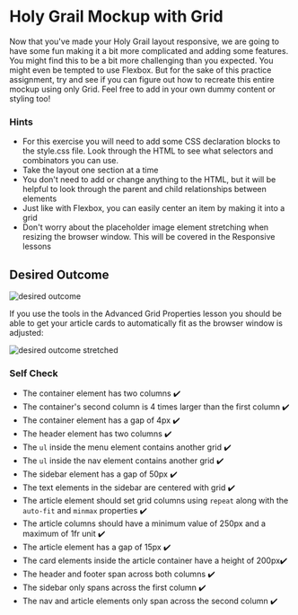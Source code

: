 # Holy Grail Mockup with Grid

Now that you've made your Holy Grail layout responsive, we are going to have some fun making it a bit more complicated and adding some features. You might find this to be a bit more challenging than you expected. You might even be tempted to use Flexbox. But for the sake of this practice assignment, try and see if you can figure out how to recreate this entire mockup using only Grid. Feel free to add in your own dummy content or styling too!

### Hints
- For this exercise you will need to add some CSS declaration blocks to the style.css file. Look through the HTML to see what selectors and combinators you can use.
- Take the layout one section at a time
- You don't need to add or change anything to the HTML, but it will be helpful to look through the parent and child relationships between elements
- Just like with Flexbox, you can easily center an item by making it into a grid
- Don't worry about the placeholder image element stretching when resizing the browser window. This will be covered in the Responsive lessons

## Desired Outcome

![desired outcome](./desired-outcome.png)

If you use the tools in the Advanced Grid Properties lesson you should be able to get your article cards to automatically fit as the browser window is adjusted:

![desired outcome stretched](./desired-outcome-stretched.png)

### Self Check
- The container element has two columns ✔️
- The container's second column is 4 times larger than the first column ✔️
- The container element has a gap of 4px ✔️
- The header element has two columns ✔️
- The `ul` inside the menu element contains another grid ✔️
- The `ul` inside the nav element contains another grid ✔️
- The sidebar element has a gap of 50px ✔️
- The text elements in the sidebar are centered with grid ✔️
- The article element should set grid columns using `repeat` along with the `auto-fit` and `minmax` properties ✔️
- The article columns should have a minimum value of 250px and a maximum of 1fr unit ✔️
- The article element has a gap of 15px ✔️
- The card elements inside the article container have a height of 200px✔️
- The header and footer span across both columns ✔️
- The sidebar only spans across the first column ✔️
- The nav and article elements only span across the second column ✔️
